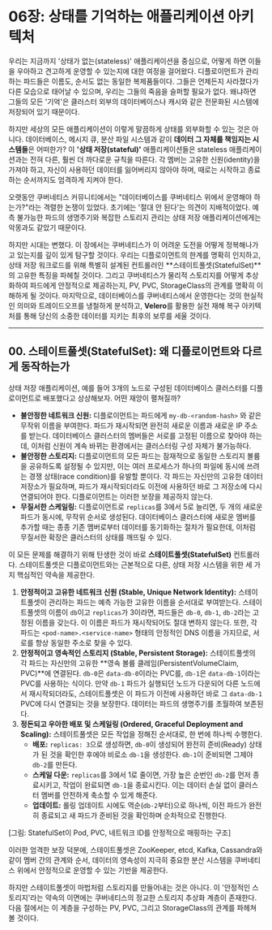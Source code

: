 # 06장: 상태를 기억하는 애플리케이션 아키텍처

우리는 지금까지 '상태가 없는(stateless)' 애플리케이션을 중심으로, 어떻게 하면 이들을 우아하고 견고하게 운영할 수 있는지에 대한 여정을 걸어왔다. 디플로이먼트가 관리하는 파드들은 이름도, 순서도 없는 동일한 복제품들이다. 그들은 언제든지 사라졌다가 다른 모습으로 태어날 수 있으며, 우리는 그들의 죽음을 슬퍼할 필요가 없다. 왜냐하면 그들의 모든 '기억'은 클러스터 외부의 데이터베이스나 캐시와 같은 전문화된 시스템에 저장되어 있기 때문이다.

하지만 세상의 모든 애플리케이션이 이렇게 말끔하게 상태를 외부화할 수 있는 것은 아니다. 데이터베이스, 메시지 큐, 분산 파일 시스템과 같이 **데이터 그 자체를 책임지는 시스템들**은 어떠한가? 이 **'상태 저장(stateful)'** 애플리케이션들은 stateless 애플리케이션과는 전혀 다른, 훨씬 더 까다로운 규칙을 따른다. 각 멤버는 고유한 신원(identity)을 가져야 하고, 자신이 사용하던 데이터를 잃어버리지 않아야 하며, 때로는 시작하고 종료하는 순서까지도 엄격하게 지켜야 한다.

오랫동안 쿠버네티스 커뮤니티에서는 "데이터베이스를 쿠버네티스 위에서 운영해야 하는가?"라는 격렬한 논쟁이 있었다. 초기에는 '절대 안 된다'는 의견이 지배적이었다. 예측 불가능한 파드의 생명주기와 복잡한 스토리지 관리는 상태 저장 애플리케이션에게는 악몽과도 같았기 때문이다.

하지만 시대는 변했다. 이 장에서는 쿠버네티스가 이 어려운 도전을 어떻게 정복해나가고 있는지를 깊이 있게 탐구할 것이다. 우리는 디플로이먼트의 한계를 명확히 인지하고, 상태 저장 워크로드를 위해 특별히 설계된 컨트롤러인 **스테이트풀셋(StatefulSet)**의 고유한 특징을 파헤칠 것이다. 그리고 쿠버네티스가 물리적 스토리지를 어떻게 추상화하여 파드에게 안정적으로 제공하는지, PV, PVC, StorageClass의 관계를 명확히 이해하게 될 것이다. 마지막으로, 데이터베이스를 쿠버네티스에서 운영한다는 것의 현실적인 의미와 트레이드오프를 냉철하게 분석하고, **Velero**를 활용한 실전 재해 복구 아키텍처를 통해 당신의 소중한 데이터를 지키는 최후의 보루를 세울 것이다.

---

## 00. 스테이트풀셋(StatefulSet): 왜 디플로이먼트와 다르게 동작하는가

상태 저장 애플리케이션, 예를 들어 3개의 노드로 구성된 데이터베이스 클러스터를 디플로이먼트로 배포했다고 상상해보자. 어떤 재앙이 펼쳐질까?

* **불안정한 네트워크 신원:** 디플로이먼트는 파드에게 `my-db-<random-hash>` 와 같은 무작위 이름을 부여한다. 파드가 재시작되면 완전히 새로운 이름과 새로운 IP 주소를 받는다. 데이터베이스 클러스터의 멤버들은 서로를 고정된 이름으로 찾아야 하는데, 이처럼 신원이 계속 바뀌는 환경에서는 클러스터링 구성 자체가 불가능하다.
* **불안정한 스토리지:** 디플로이먼트의 모든 파드는 잠재적으로 동일한 스토리지 볼륨을 공유하도록 설정될 수 있지만, 이는 여러 프로세스가 하나의 파일에 동시에 쓰려는 경쟁 상태(race condition)를 유발할 뿐이다. 각 파드는 자신만의 고유한 데이터 저장소가 필요하며, 파드가 재시작되더라도 이전에 사용하던 바로 그 저장소에 다시 연결되어야 한다. 디플로이먼트는 이러한 보장을 제공하지 않는다.
* **무질서한 스케일링:** 디플로이먼트로 `replicas`를 3에서 5로 늘리면, 두 개의 새로운 파드가 동시에, 무작위 순서로 생성된다. 데이터베이스 클러스터에 새로운 멤버를 추가할 때는 종종 기존 멤버로부터 데이터를 동기화하는 절차가 필요한데, 이처럼 무질서한 확장은 클러스터의 상태를 깨뜨릴 수 있다.

이 모든 문제를 해결하기 위해 탄생한 것이 바로 **스테이트풀셋(StatefulSet)** 컨트롤러다. 스테이트풀셋은 디플로이먼트와는 근본적으로 다른, 상태 저장 시스템을 위한 세 가지 핵심적인 약속을 제공한다.

1.  **안정적이고 고유한 네트워크 신원 (Stable, Unique Network Identity):** 스테이트풀셋이 관리하는 파드는 예측 가능한 고유한 이름을 순서대로 부여받는다. 스테이트풀셋의 이름이 `db`이고 `replicas`가 3이라면, 파드들은 `db-0`, `db-1`, `db-2`라는 고정된 이름을 갖는다. 이 이름은 파드가 재시작되어도 절대 변하지 않는다. 또한, 각 파드는 `<pod-name>.<service-name>` 형태의 안정적인 DNS 이름을 가지므로, 서로를 항상 동일한 주소로 찾을 수 있다.
2.  **안정적이고 영속적인 스토리지 (Stable, Persistent Storage):** 스테이트풀셋의 각 파드는 자신만의 고유한 **영속 볼륨 클레임(PersistentVolumeClaim, PVC)**에 연결된다. `db-0`은 `data-db-0`이라는 PVC를, `db-1`은 `data-db-1`이라는 PVC를 사용하는 식이다. 만약 `db-1` 파드가 실행되던 노드가 다운되어 다른 노드에서 재시작되더라도, 스테이트풀셋은 이 파드가 이전에 사용하던 바로 그 `data-db-1` PVC에 다시 연결되는 것을 보장한다. 데이터는 파드의 생명주기를 초월하여 보존된다.
3.  **정돈되고 우아한 배포 및 스케일링 (Ordered, Graceful Deployment and Scaling):** 스테이트풀셋은 모든 작업을 정해진 순서대로, 한 번에 하나씩 수행한다.
    * **배포:** `replicas: 3`으로 생성하면, `db-0`이 생성되어 완전히 준비(Ready) 상태가 된 것을 확인한 후에야 비로소 `db-1`을 생성한다. `db-1`이 준비되면 그제야 `db-2`를 만든다.
    * **스케일 다운:** `replicas`를 3에서 1로 줄이면, 가장 높은 순번인 `db-2`를 먼저 종료시키고, 작업이 완료되면 `db-1`을 종료시킨다. 이는 데이터 손실 없이 클러스터 멤버를 안전하게 축소할 수 있게 해준다.
    * **업데이트:** 롤링 업데이트 시에도 역순(`db-2`부터)으로 하나씩, 이전 파드가 완전히 종료되고 새 파드가 준비된 것을 확인하며 순차적으로 진행한다.

[그림: StatefulSet이 Pod, PVC, 네트워크 ID를 안정적으로 매핑하는 구조]

이러한 엄격한 보장 덕분에, 스테이트풀셋은 ZooKeeper, etcd, Kafka, Cassandra와 같이 멤버 간의 관계와 순서, 데이터의 영속성이 지극히 중요한 분산 시스템을 쿠버네티스 위에서 안정적으로 운영할 수 있는 기반을 제공한다.

하지만 스테이트풀셋이 마법처럼 스토리지를 만들어내는 것은 아니다. 이 '안정적인 스토리지'라는 약속의 이면에는 쿠버네티스의 정교한 스토리지 추상화 계층이 존재한다. 다음 절에서는 이 계층을 구성하는 PV, PVC, 그리고 StorageClass의 관계를 파헤쳐 볼 것이다.